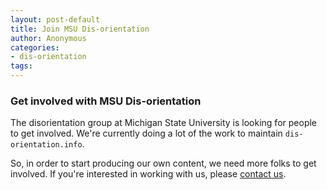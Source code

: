```yaml
---
layout: post-default
title: Join MSU Dis-orientation
author: Anonymous
categories:
- dis-orientation
tags:
---
```


### Get involved with MSU Dis-orientation

The disorientation group at Michigan State University is looking for people to get involved. We're currently doing a lot of the work to maintain `dis-orientation.info`.

So, in order to start producing our own content, we need more folks to get involved. If you're interested in working with us, please [contact us](http://msu.dis-orientation.info/contact).<!-- more -->
